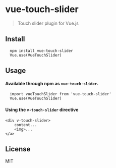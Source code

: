 # vue-touch-slider

> Touch slider plugin for Vue.js

## Install

      npm install vue-touch-slider
      Vue.use(VueTouchSlider)
      
## Usage
#### Available through npm as `vue-touch-slider`.
  
      import vueTouchSlider from 'vue-touch-slider'  
      Vue.use(VueTouchSlider)


#### Using the `v-touch-slider` directive

    <div v-touch-slider>
    	content...
    	<img>...	
    </a>

## License

MIT

